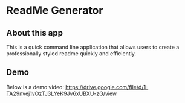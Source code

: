 # ReadMe Generator

## About this app
This is a quick command line application that allows users to create a professionally styled readme quickly and efficiently.

## Demo
Below is a demo video: https://drive.google.com/file/d/1-TA29nvej1vOzTJ3LYeK9Jv6xUBXU-zG/view
